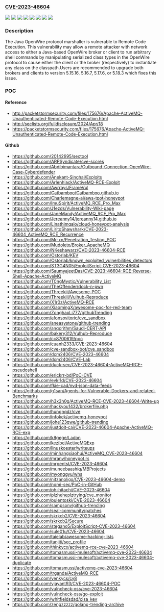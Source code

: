 ### [CVE-2023-46604](https://cve.mitre.org/cgi-bin/cvename.cgi?name=CVE-2023-46604)
![](https://img.shields.io/static/v1?label=Product&message=Apache%20ActiveMQ%20Legacy%20OpenWire%20Module&color=blue)
![](https://img.shields.io/static/v1?label=Product&message=Apache%20ActiveMQ&color=blue)
![](https://img.shields.io/static/v1?label=Version&message=0%20&color=brightgreen)
![](https://img.shields.io/static/v1?label=Version&message=5.16.0%20&color=brightgreen)
![](https://img.shields.io/static/v1?label=Version&message=5.17.0%20&color=brightgreen)
![](https://img.shields.io/static/v1?label=Version&message=5.18.0%20&color=brightgreen)
![](https://img.shields.io/static/v1?label=Version&message=5.8.0%20&color=brightgreen)
![](https://img.shields.io/static/v1?label=Vulnerability&message=CWE-502%20Deserialization%20of%20Untrusted%20Data&color=brightgreen)

### Description

The Java OpenWire protocol marshaller is vulnerable to Remote Code Execution. This vulnerability may allow a remote attacker with network access to either a Java-based OpenWire broker or client to run arbitrary shell commands by manipulating serialized class types in the OpenWire protocol to cause either the client or the broker (respectively) to instantiate any class on the classpath.Users are recommended to upgrade both brokers and clients to version 5.15.16, 5.16.7, 5.17.6, or 5.18.3 which fixes this issue.

### POC

#### Reference
- http://packetstormsecurity.com/files/175676/Apache-ActiveMQ-Unauthenticated-Remote-Code-Execution.html
- http://seclists.org/fulldisclosure/2024/Apr/18
- https://packetstormsecurity.com/files/175676/Apache-ActiveMQ-Unauthenticated-Remote-Code-Execution.html

#### Github
- https://github.com/20142995/sectool
- https://github.com/ARPSyndicate/cve-scores
- https://github.com/Abdibimantara/Outbound-Connection-OpenWire-Case-Cyberdefender
- https://github.com/Anekant-Singhai/Exploits
- https://github.com/Arlenhiack/ActiveMQ-RCE-Exploit
- https://github.com/Awrrays/FrameVul
- https://github.com/Catbamboo/Catbamboo.github.io
- https://github.com/Charlemagne-ai/aws-tpot-honeypot
- https://github.com/ImuSpirit/ActiveMQ_RCE_Pro_Max
- https://github.com/J1ezds/Vulnerability-Wiki-page
- https://github.com/JaneMandy/ActiveMQ_RCE_Pro_Max
- https://github.com/Jereanny14/jereanny14.github.io
- https://github.com/Linathimqalo/cloud-honeypot-analysis
- https://github.com/LiritoShawshark/CVE-2023-46604_ActiveMQ_RCE_Recurrence
- https://github.com/Mr-xn/Penetration_Testing_POC
- https://github.com/Mudoleto/Broker_ApacheMQ
- https://github.com/NKeshawarz/CVE-2023-46604-RCE
- https://github.com/Ostorlab/KEV
- https://github.com/Ostorlab/known_exploited_vulnerbilities_detectors
- https://github.com/ST3G4N05/ExploitScript-CVE-2023-46604
- https://github.com/SaumyajeetDas/CVE-2023-46604-RCE-Reverse-Shell-Apache-ActiveMQ
- https://github.com/T0ngMystic/Vulnerability_List
- https://github.com/TheOffender/dock-n-pwn
- https://github.com/Threekiii/Awesome-POC
- https://github.com/Threekiii/Vulhub-Reproduce
- https://github.com/X1r0z/ActiveMQ-RCE
- https://github.com/XiaomingX/awesome-poc-for-red-team
- https://github.com/ZonghaoLi777/githubTrending
- https://github.com/afonsovitorio/cve_sandbox
- https://github.com/aneasystone/github-trending
- https://github.com/anqorithm/Saudi-CERT-API
- https://github.com/bakery312/Vulhub-Reproduce
- https://github.com/cc8700619/poc
- https://github.com/cuanh2333/CVE-2023-46604
- https://github.com/cve-sandbox-bot/cve_sandbox
- https://github.com/dcm2406/CVE-2023-46604
- https://github.com/dcm2406/CVE-Lab
- https://github.com/duck-sec/CVE-2023-46604-ActiveMQ-RCE-pseudoshell
- https://github.com/erickrr-bd/PoC-CVE
- https://github.com/evkl1d/CVE-2023-46604
- https://github.com/fkie-cad/nvd-json-data-feeds
- https://github.com/g1san/Agents-for-Vulnerable-Dockers-and-related-Benchmarks
- https://github.com/h3x3h0g/ActiveMQ-RCE-CVE-2023-46604-Write-up
- https://github.com/hackyou1432/brokerfile.php
- https://github.com/hungnqdz/cve
- https://github.com/infokek/activemq-honeypot
- https://github.com/johe123qwe/github-trending
- https://github.com/justdoit-cai/CVE-2023-46604-Apache-ActiveMQ-RCE-exp
- https://github.com/k8gege/Ladon
- https://github.com/kezibei/ActiveMQExp
- https://github.com/linuskoester/writeups
- https://github.com/minhangxiaohui/ActiveMQ_CVE-2023-46604
- https://github.com/mranv/honeypot.rs
- https://github.com/mrpentst/CVE-2023-46604
- https://github.com/muneebaashiq/MBProjects
- https://github.com/myonggyu/whs
- https://github.com/nitzanoligo/CVE-2023-46604-demo
- https://github.com/nomi-sec/PoC-in-GitHub
- https://github.com/ph-hitachi/CVE-2023-46604
- https://github.com/plzheheplztrying/cve_monitor
- https://github.com/pulentoski/CVE-2023-46604
- https://github.com/sampsonv/github-trending
- https://github.com/seal-community/patches
- https://github.com/skrkcb2/CVE-2023-46604
- https://github.com/skrkcb2/Secure
- https://github.com/stegano5/ExploitScript-CVE-2023-46604
- https://github.com/sule01u/CVE-2023-46604
- https://github.com/taielab/awesome-hacking-lists
- https://github.com/tanjiti/sec_profile
- https://github.com/thinkycx/activemq-rce-cve-2023-46604
- https://github.com/tomasmussi-mulesoft/activemq-cve-2023-46604
- https://github.com/tomasmussi-mulesoft/activemq-cve-2023-46604-duplicate
- https://github.com/tomasmussi/activemq-cve-2023-46604
- https://github.com/trganda/ActiveMQ-RCE
- https://github.com/venkycs/cy8
- https://github.com/vjayant93/CVE-2023-46604-POC
- https://github.com/vulncheck-oss/cve-2023-46604
- https://github.com/vulncheck-oss/go-exploit
- https://github.com/whitfieldsdad/cisa_kev
- https://github.com/zengzzzzz/golang-trending-archive


